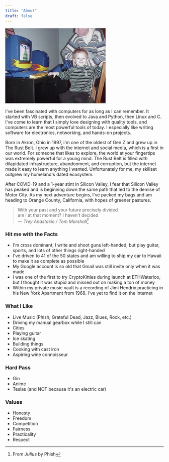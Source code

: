 ```yaml
---
title: "About"
draft: false
---
```


![Hotwheels Computer](/hotwheels-computer.png#center)


I've been fascinated with computers for as long as I can remember.  It started with VB scripts, then evolved to Java and Python, then Linux and C. I've come to learn that I simply love designing with quality tools, and computers are the most powerful tools of today.  I especially like writing software for electronics, networking, and hands-on projects.

Born in Akron, Ohio in 1997, i'm one of the oldest of Gen Z and grew up in The Rust Belt.  I grew up with the internet and social media, which is a first in our world.  For someone that likes to explore, the world at your fingertips was extremely powerful for a young mind.  The Rust Belt is filled with dilapidated infrastructure, abandonment, and corruption, but the internet made it easy to learn anything I wanted.  Unfortunately for me, my skillset outgrew my homeland's dated ecosystem.

After COVID-19 and a 1-year stint in Silicon Valley, I fear that Silicon Valley has peaked and is beginning down the same path that led to the demise of Motor City.  As my next adventure begins, I've packed my bags and am heading to Orange County, California, with hopes of greener pastures.


> With your past and your future precisely divided  
> am I at that moment?  I haven't decided  
> — <cite>Trey Anastasio / Tom Marshall[^1]</cite>

[^1]: From *Julius* by Phish

### Hit me with the Facts
- I'm cross dominant, I write and shoot guns left-handed, but play guitar, sports, and lots of other things right-handed
- I've driven to 41 of the 50 states and am willing to ship my car to Hawaii to make it as complete as possible
- My Google account is so old that Gmail was still invite only when it was made
- I was one of the first to try CryptoKitties during launch at ETHWaterloo, but I thought it was stupid and missed out on making a ton of money
- Within my private music vault is a recording of Jimi Hendrix practicing in his New York Apartment from 1968.  I've yet to find it on the internet

### What I Like
- Live Music (Phish, Grateful Dead, Jazz, Blues, Rock, etc.)
- Driving my manual gearbox while I still can
- Cities
- Playing guitar
- Ice skating
- Building things
- Cooking with cast iron
- Aspiring wine connoisseur

### Hard Pass
- Gin
- Anime
- Teslas (and NOT because it's an electric car)

### Values
- Honesty
- Freedom
- Competition
- Fairness
- Practicality
- Respect